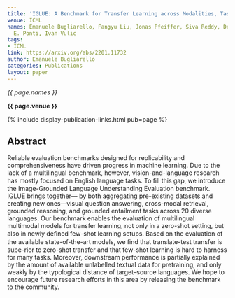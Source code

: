 ```yaml
---
title: 'IGLUE: A Benchmark for Transfer Learning across Modalities, Tasks, and Languages'
venue: ICML
names: Emanuele Bugliarello, Fangyu Liu, Jonas Pfeiffer, Siva Reddy, Desmond Elliott,
  E. Ponti, Ivan Vulic
tags:
- ICML
link: https://arxiv.org/abs/2201.11732
author: Emanuele Bugliarello
categories: Publications
layout: paper
---
```


*{{ page.names }}*

**{{ page.venue }}**

{% include display-publication-links.html pub=page %}

## Abstract

Reliable evaluation benchmarks designed for replicability and comprehensiveness have driven progress in machine learning. Due to the lack of a multilingual benchmark, however, vision-and-language research has mostly focused on English language tasks. To ﬁll this gap, we introduce the Image-Grounded Language Understanding Evaluation benchmark. IGLUE brings together— by both aggregating pre-existing datasets and creating new ones—visual question answering, cross-modal retrieval, grounded reasoning, and grounded entailment tasks across 20 diverse languages. Our benchmark enables the evaluation of multilingual multimodal models for transfer learning, not only in a zero-shot setting, but also in newly deﬁned few-shot learning setups. Based on the evaluation of the available state-of-the-art models, we ﬁnd that translate-test transfer is supe-rior to zero-shot transfer and that few-shot learning is hard to harness for many tasks. Moreover, downstream performance is partially explained by the amount of available unlabelled textual data for pretraining, and only weakly by the typological distance of target–source languages. We hope to encourage future research efforts in this area by releasing the benchmark to the community.